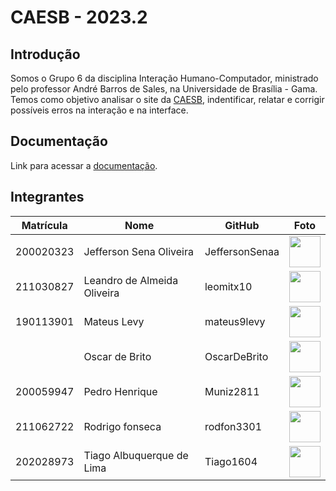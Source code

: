 # CAESB - 2023.2

## Introdução
Somos o Grupo 6 da disciplina Interação Humano-Computador, ministrado pelo professor André Barros de Sales, na Universidade de Brasília - Gama. Temos como objetivo analisar o site da [CAESB](https://www.caesb.df.gov.br), indentificar, relatar e corrigir possíveis erros na interação e na interface.

## Documentação
Link para acessar a <a href="https://interacao-humano-computador.github.io/2023.2-Caesb/" target=_blank>documentação</a>.


## Integrantes
| Matrícula | Nome                            | GitHub |                                                       Foto                                                       |
| :-------: | ------------------------------- | -------------- | :------------------------------------------------------------------------------------------------------------: |
| 200020323 | Jefferson Sena Oliveira   | JeffersonSenaa |  [<img src="https://avatars.githubusercontent.com/u/73854228?v=4" width=50>](https://github.com/JeffersonSenaa)  |
| 211030827| Leandro de Almeida Oliveira | leomitx10 | [<img src="https://avatars.githubusercontent.com/u/90487905?v=4" width=50>](https://github.com/leomitx10) |
| 190113901 | Mateus Levy | mateus9levy |   [<img src="https://avatars.githubusercontent.com/u/70410544?v=4" width=50>](https://github.com/mateus9levy)   |
| | Oscar de Brito | OscarDeBrito | [<img src="https://avatars.githubusercontent.com/u/98489703?v=4" width=50>](https://github.com/OscarDeBrito) |
| 200059947 | Pedro Henrique | Muniz2811 |  [<img src="https://avatars.githubusercontent.com/u/106991930?v=4" width=50>](https://github.com/Muniz2811)  |
| 211062722 | Rodrigo fonseca | rodfon3301 |  [<img src="https://avatars.githubusercontent.com/u/98030427?v=4" width=50>](https://github.com/rodfon3301)  |
| 202028973 | Tiago Albuquerque de Lima | Tiago1604 |  [<img src="https://avatars.githubusercontent.com/u/98188815?v=4" width=50>](https://github.com/Tiago1604)  |
